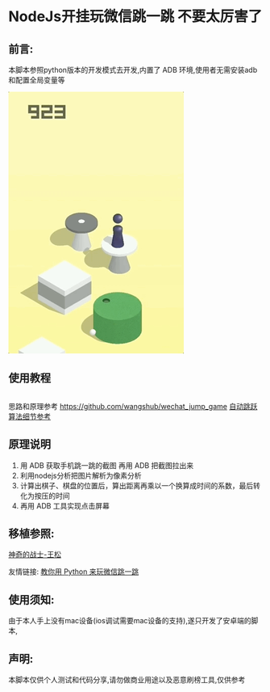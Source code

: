 # NodeJs开挂玩微信跳一跳 不要太厉害了
## 前言:
本脚本参照python版本的开发模式去开发,内置了 ADB 环境,使用者无需安装adb和配置全局变量等

![](./jump.gif)


## 使用教程

```
```




思路和原理参考 https://github.com/wangshub/wechat_jump_game  [自动跳跃算法细节参考](https://github.com/faceair/wechat_jump_game/blob/master/wechat_jump.py#L50)

## 原理说明
1. 用 ADB 获取手机跳一跳的截图 再用 ADB 把截图拉出来
2. 利用nodejs分析把图片解析为像素分析
3. 计算出棋子、棋盘的位置后，算出距离再乘以一个换算成时间的系数，最后转化为按压的时间
4. 再用 ADB 工具实现点击屏幕 

## 移植参照:
[神奇的战士-王松](https://github.com/wangshub)

友情链接:
[教你用 Python 来玩微信跳一跳](https://github.com/wangshub/wechat_jump_game)
## 使用须知:
由于本人手上没有mac设备(ios调试需要mac设备的支持),遂只开发了安卓端的脚本,



## 声明:
本脚本仅供个人测试和代码分享,请勿做商业用途以及恶意刷榜工具,仅供参考
